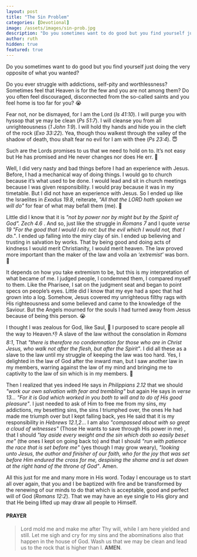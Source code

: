 ```yaml
---
layout: post
title: "The Sin Problem"
categories: [Devotional]
image: /assets/images/sin-prob.jpg
description: "Do you sometimes want to do good but you find yourself just doing the very opposite of what you wanted?"
author: ruth
hidden: true
featured: true
---
```


Do you sometimes want to do good but you find yourself just doing the very opposite of what you wanted?

Do you ever struggle with addictions, self-pity and worthlessness? Sometimes feel that Heaven is for the few and you are not among them? Do you often feel discouraged, disconnected from the so-called saints and you feel home is too far for you? 😭

Fear not, nor be dismayed, for I am the Lord (_Is 41:10_). I will purge you with hyssop that ye may be clean (_Ps 51:7_). I will cleanse you from all unrighteousness (_1 John 1:9_). I will hold thy hands and hide you in the cleft of the rock (_Exo 33:22_). Yea, though thou walkest through the valley of the shadow of death, thou shalt fear no evil for I am with thee (_Ps 23:4_). 😇

Such are the Lords promises to us that we need to hold on to. It’s not easy but He has promised and He never changes nor does He err. 🤗

Well, I did very nasty and bad things before I had an experience with Jesus. Before, I had a mechanical way of doing things. I would go to church because it’s what used to be done. I would lead and sit in church meetings because I was given responsibility. I would pray because it was in my timetable. But I did not have an experience with Jesus. So I ended up like the Israelites in _Exodus 19.8_, reiterate, _"All that the LORD hath spoken we will do"_ for fear of what may befall them (me). 💃

Little did I know that it is _"not by power nor by might but by the Spirit of God". Zech 4.6_ . And so, just like the struggle in _Romans 7_ and I quote _verse 19 "For the good that I would I do not: but the evil which I would not, that I do."_. I ended up falling into the miry clay of sin. I ended up believing and trusting in salvation by works. That by being good and doing acts of kindness I would merit Christianity, I would merit heaven. The law proved more important than the maker of the law and voila an _‘extremist’_ was born. 🙆

It depends on how you take extremism to be, but this is my interpretation of what became of me. I judged people, I condemned them, I compared myself to them. Like the Pharisee, I sat on the judgment seat and began to point specs on people’s eyes. Little did I know that my eye had a spec that had grown into a log. Somehow, Jesus covered my unrighteous filthy rags with His righteousness and some believed and came to the knowledge of the Saviour. But the Angels mourned for the souls I had turned away from Jesus because of being this person. 😭

I thought I was zealous for God, like Saul, 🤷 I purposed to scare people all the way to Heaven.👎 A slave of the law without the consolation in _Romans 8:1_, That _"there is therefore no condemnation for those who are in Christ Jesus, who walk not after the flesh, but after the Spirit"_. I did all these as a slave to the law until my struggle of keeping the law was too hard. Yes, I delighted in the law of God after the inward man, but I saw another law in my members, warring against the law of my mind and bringing me to captivity to the law of sin which is in my members. 🤕

Then I realized that yes indeed He says in _Philippians 2.12_ that we should _"work our own salvation with fear and trembling"_ but again He says in _verse 13… "For it is God which worked in you both to will and to do of His good pleasure"_. I just needed to ask of Him to free me from my sins, my addictions, my besetting sins, the sins I triumphed over, the ones He had made me triumph over but I kept falling back, yes He said that it is my responsibility in _Hebrews 12.1,2_… I am also _"compassed about with so great a cloud of witnesses"_ (Those He wants to save through His power in me) , that I should _"lay aside every weight and the sin which doth so easily beset me"_ (the ones I kept on going back to) and that I should _"run with patience the race that is set before me"_ (yes though I may grow weary), _"looking unto Jesus, the author and finisher of our faith, who for the joy that was set before Him endured the cross for me, despising the shame and is set down at the right hand of the throne of God"_. Amen.

All this just for me and many more in His word. Today I encourage us to start all over again, that you and I be baptized with fire and be transformed by the renewing of our minds to do that which is acceptable, good and perfect will of God (_Romans 12:2_). That we may have an eye single to His glory and that He being lifted up may draw all people to Himself.

#### PRAYER

> Lord mold me and make me after Thy will, while I am here yielded and still. Let me sigh and cry for my sins and the abominations also that happen in the house of God. Wash us that we may be clean and lead us to the rock that is higher than I. **AMEN**.
